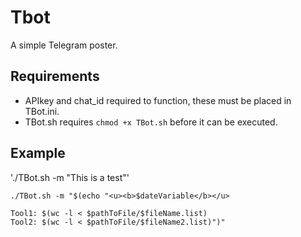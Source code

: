 # Tbot</br>
A simple Telegram poster.</br>

## Requirements</br>

* APIkey and chat_id required to function, these must be placed in TBot.ini.</br>
* TBot.sh requires `chmod +x TBot.sh` before it can be executed.</br>

## Example</br>

'./TBot.sh -m "This is a test"'</br>
```
./TBot.sh -m "$(echo "<u><b>$dateVariable</b></u>

Tool1: $(wc -l < $pathToFile/$fileName.list)
Tool2: $(wc -l < $pathToFile/$fileName2.list)")"
```